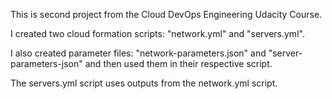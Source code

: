 This is second project from the Cloud DevOps Engineering Udacity Course.

I created two cloud formation scripts: "network.yml" and "servers.yml".

I also created parameter files: "network-parameters.json" and "server-parameters-json"
and then used them in their respective script.

The servers.yml script uses outputs from the network.yml script.